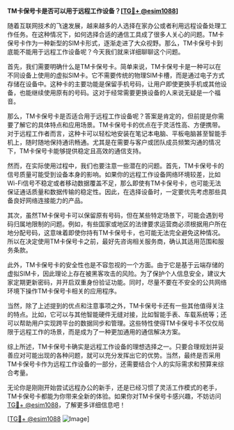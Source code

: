 **TM卡保号卡是否可以用于远程工作设备？[[TG💪+ @esim1088](https://t.me/s/esim1088)]**

随着互联网技术的飞速发展，越来越多的人选择在家办公或者利用远程设备处理工作任务。在这种情况下，如何选择合适的通信工具成了很多人关心的问题。TM卡保号卡作为一种新型的SIM卡形式，逐渐走进了大众视野。那么，TM卡保号卡到底能不能用于远程工作设备呢？今天我们就来详细聊聊这个问题。

首先，我们需要明确什么是TM卡保号卡。简单来说，TM卡保号卡是一种可以在不同设备上使用的虚拟SIM卡。它不需要传统的物理SIM卡槽，而是通过电子方式存储在设备中。这种卡的主要功能是保留手机号码，让用户即使更换手机或其他设备，也能继续使用原有的号码。这对于经常需要更换设备的人来说无疑是一个福音。

那么，TM卡保号卡是否适合用于远程工作设备呢？答案是肯定的，但前提是你需要了解它的具体特点和应用场景。TM卡保号卡的优点在于灵活性高、方便携带。对于远程工作者而言，这种卡可以轻松地安装在笔记本电脑、平板电脑甚至智能手机上，随时随地保持通讯畅通。尤其是在需要与客户或团队成员频繁沟通的情况下，TM卡保号卡能够提供稳定且高效的通信支持。

然而，在实际使用过程中，我们也要注意一些潜在的问题。首先，TM卡保号卡的信号质量可能受到设备本身的影响。如果你的远程工作设备网络环境较差，比如Wi-Fi信号不稳定或者移动数据覆盖不足，那么即使有TM卡保号卡，也可能无法保证通话质量和数据传输的稳定性。因此，在选择设备时，一定要优先考虑那些具备良好网络连接能力的产品。

其次，虽然TM卡保号卡可以保留原有号码，但在某些特定场景下，可能会遇到号码归属地限制的问题。例如，有些国家或地区的法律要求运营商必须根据用户所在地分配号码，这意味着即使你持有TM卡保号卡，也可能无法完全避免这种情况。所以在决定使用TM卡保号卡之前，最好先咨询相关服务商，确认其适用范围和服务条款。

此外，TM卡保号卡的安全性也是不容忽视的一个方面。由于它是基于云端存储的虚拟SIM卡，因此理论上存在被黑客攻击的风险。为了保护个人信息安全，建议大家定期更新密码，并开启双重身份验证功能。同时，尽量不要在不安全的公共网络环境下操作TM卡保号卡相关的应用程序。

当然，除了上述提到的优点和注意事项之外，TM卡保号卡还有一些其他值得关注的特点。比如，它可以与其他智能硬件无缝对接，比如智能手表、车载系统等；还可以帮助用户实现跨平台的数据同步和管理。这些特性使得TM卡保号卡不仅仅局限于远程工作的场景，而是成为了一种更加通用的通信解决方案。

综上所述，TM卡保号卡确实是远程工作设备的理想选择之一。只要合理规划并妥善应对可能出现的各种问题，就可以充分发挥出它的优势。当然，最终是否采用TM卡保号卡作为远程工作设备的一部分，还需要结合个人的实际需求和预算来综合考量。

无论你是刚刚开始尝试远程办公的新手，还是已经习惯了灵活工作模式的老手，TM卡保号卡都能为你带来全新的体验。如果你对TM卡保号卡感兴趣，不妨访问[TG💪+ @esim1088](https://t.me/s/esim1088)，了解更多详细信息吧！

[[TG💪+ @esim1088](https://t.me/s/esim1088) ![Image](https://i.postimg.cc/4NQfJmqS/Snipaste-2025-05-13-00-14-12.png)]